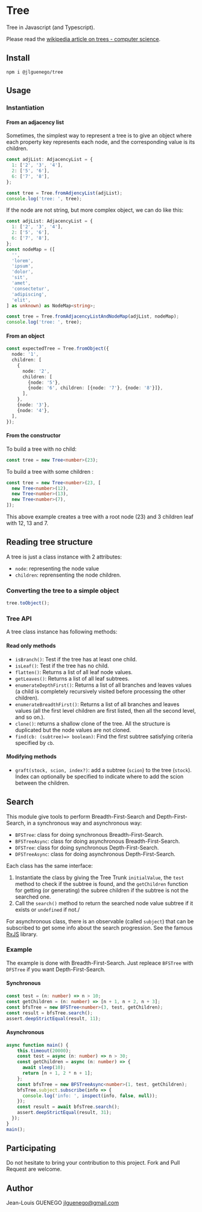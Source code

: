 # Tree

Tree in Javascript (and Typescript).

Please read the [wikipedia article on trees - computer science](<https://en.wikipedia.org/wiki/Tree_(data_structure)>).

## Install

```
npm i @jlguenego/tree
```

## Usage

### Instantiation

#### From an adjacency list

Sometimes, the simplest way to represent a tree is to give an object where each property key represents each node, and the corresponding value is its children.

```ts
const adjList: AdjacencyList = {
  1: ['2', '3', '4'],
  2: ['5', '6'],
  6: ['7', '8'],
};

const tree = Tree.fromAdjencyList(adjList);
console.log('tree: ', tree);
```

If the node are not string, but more complex object, we can do like this:

```ts
const adjList: AdjacencyList = {
  1: ['2', '3', '4'],
  2: ['5', '6'],
  6: ['7', '8'],
};
const nodeMap = ([
  '',
  'lorem',
  'ipsum',
  'dolor',
  'sit',
  'amet',
  'consectetur',
  'adipiscing',
  'elit',
] as unknown) as NodeMap<string>;

const tree = Tree.fromAdjacencyListAndNodeMap(adjList, nodeMap);
console.log('tree: ', tree);
```

#### From an object

```ts
const expectedTree = Tree.fromObject({
  node: '1',
  children: [
    {
      node: '2',
      children: [
        {node: '5'},
        {node: '6', children: [{node: '7'}, {node: '8'}]},
      ],
    },
    {node: '3'},
    {node: '4'},
  ],
});
```

#### From the constructor

To build a tree with no child:

```ts
const tree = new Tree<number>(23);
```

To build a tree with some children :

```ts
const tree = new Tree<number>(23, [
  new Tree<number>(12),
  new Tree<number>(13),
  new Tree<number>(7),
]);
```

This above example creates a tree with a root node (23) and 3 children leaf with 12, 13 and 7.

## Reading tree structure

A tree is just a class instance with 2 attributes:

- `node`: representing the node value
- `children`: reprensenting the node children.

### Converting the tree to a simple object

```ts
tree.toObject();
```

### Tree API

A tree class instance has following methods:

#### Read only methods

- `isBranch()`: Test if the tree has at least one child.
- `isLeaf()`: Test if the tree has no child.
- `flatten()`: Returns a list of all leaf node values.
- `getLeaves()`: Returns a list of all leaf subtrees.
- `enumerateDepthFirst()`: Returns a list of all branches and leaves values (a child is completely recursively visited before processing the other children).
- `enumerateBreadthFirst()`: Returns a list of all branches and leaves values (all the first level children are first listed, then all the second level, and so on.).
- `clone()`: returns a shallow clone of the tree. All the structure is duplicated but the node values are not cloned.
- `find(cb: (subtree)=> boolean)`: Find the first subtree satisfying criteria specified by `cb`.

#### Modifying methods

- `graft(stock, scion, index?)`: add a subtree (`scion`) to the tree (`stock`). Index can optionally be specified to indicate where to add the scion between the children.

## Search

This module give tools to perform Breadth-First-Search and Depth-First-Search, in a synchronous way and asynchronous way:

- `BFSTree`: class for doing synchronous Breadth-First-Search.
- `BFSTreeAsync`: class for doing asynchronous Breadth-First-Search.
- `DFSTree`: class for doing synchronous Depth-First-Search.
- `DFSTreeAsync`: class for doing asynchronous Depth-First-Search.

Each class has the same interface:

1. Instantiate the class by giving the Tree Trunk `initialValue`, the `test` method to check if the subtree is found, and the `getChildren` function for getting (or generating) the subree children if the subtree is not the searched one.
2. Call the `search()` method to return the searched node value subtree if it exists or `undefined` if not./

For asynchronous class, there is an observable (called `subject`) that can be subscribed to get some info about the search progression. See the famous [RxJS](https://github.com/ReactiveX/RxJS) library.

### Example

The example is done with Breadth-First-Search. Just repleace `BFSTree` with `DFSTree` if you want Depth-First-Search.

#### Synchronous

```ts
const test = (n: number) => n > 10;
const getChildren = (n: number) => [n + 1, n + 2, n + 3];
const bfsTree = new BFSTree<number>(3, test, getChildren);
const result = bfsTree.search();
assert.deepStrictEqual(result, 11);
```

#### Asynchronous

```ts
async function main() {
    this.timeout(20000);
    const test = async (n: number) => n > 30;
    const getChildren = async (n: number) => {
      await sleep(10);
      return [n + 1, 2 * n + 1];
    };
    const bfsTree = new BFSTreeAsync<number>(1, test, getChildren);
    bfsTree.subject.subscribe(info => {
      console.log('info: ', inspect(info, false, null));
    });
    const result = await bfsTree.search();
    assert.deepStrictEqual(result, 31);
  });
}
main();
```

## Participating

Do not hesitate to bring your contribution to this project. Fork and Pull Request are welcome.

## Author

Jean-Louis GUENEGO <jlguenego@gmail.com>

```

```
